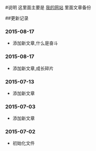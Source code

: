 #说明
   这里面主要是 [我的网站](http://www.wangkongming.cn "孔明的自留地") 里面文章备份

##更新记录

### 2015-08-17
- 添加新文章,什么是奋斗

### 2015-08-17
- 添加新文章,成长碎片

### 2015-07-13
- 添加新文章

### 2015-07-03
- 添加新文章

### 2015-07-02
- 初始化文件
